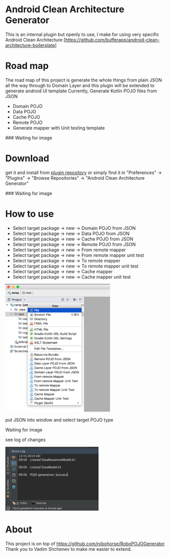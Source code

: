 # Android Clean Architecture Generator

This is an internal plugin but openly to use, I make for using very specific Android Clean Architecture [https://github.com/bufferapp/android-clean-architecture-boilerplate] <br>

# Road map
The road map of this project is generate the whole things from plain JSON all the way through to Domain Layer and this plugin will be extended to generate android UI template
Currently, Generate Kotlin POJO files from JSON <br>
  - Domain POJO
  - Data POJO
  - Cache POJO
  - Remote POJO
  - Generate mapper with Unit testing template
      
<p>
### Waiting for image
</p>


# Download
get it and install from <a href="https://plugins.jetbrains.com/plugin/12213-android-clean-architecture-generator">plugin repository</a> or simply find it in "Preferences" -> "Plugins" -> "Browse Repositories" -> "Android Clean Architecture Generator"

<p>
### Waiting for image
</p>

# How to use

- Select target package -> new -> Domain POJO from JSON
- Select target package -> new -> Data POJO from JSON
- Select target package -> new -> Cache POJO from JSON
- Select target package -> new -> Remote POJO from JSON
- Select target package -> new -> From remote mapper
- Select target package -> new -> From remote mapper unit test
- Select target package -> new -> To remote mapper
- Select target package -> new -> To remote mapper unit test
- Select target package -> new -> Cache mapper
- Select target package -> new -> Cache mapper unit test

<p>
<img src="images/functionality.png" height="400">
</p>

put JSON into window and select target POJO type

<p>
Waiting for image
</p>

see log of changes

<p>
<img src="images/plugin_log_v3.png" height="200">
</p>

# About
This project is on top of https://github.com/robohorse/RoboPOJOGenerator <br>
Thank you to Vadim Shchenev to make me easier to extend.

